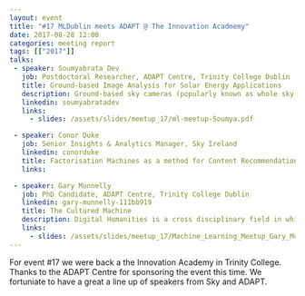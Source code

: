 ```yaml
---
layout: event
title: "#17 MLDublin meets ADAPT @ The Innovation Acadmemy"
date: 2017-08-28 12:00
categories: meeting report
tags: [["2017"]]
talks:
 - speaker: Soumyabrata Dev
   job: Postdoctoral Researcher, ADAPT Centre, Trinity College Dublin
   title: Ground-based Image Analysis for Solar Energy Applications
   description: Ground-based sky cameras (popularly known as whole sky imagers) are now widely used by remote sensing analysts for understanding the earth’s atmosphere. In this work, we use high-resolution sky cameras, to accurately estimate the total solar irradiance falling on the earth’s surface. We also use such sequence of images to estimate cloud motion fields, and thereby predict future locations of cloud with a lead time of a few minutes. Such machine-learning based estimation and forecasting techniques can greatly benefit the field of solar energy generation and forecasting.
   linkedin: soumyabratadev
   links:
     - slides: /assets/slides/meetup_17/ml-meetup-Soumya.pdf

 - speaker: Conor Duke
   job: Senior Insights & Analytics Manager, Sky Ireland
   linkedin: conorduke
   title: Factorisation Machines as a method for Content Recommendation.
   links:

 - speaker: Gary Munnelly
   job: PhD Candidate, ADAPT Centre, Trinity College Dublin
   linkedin: gary-munnelly-111bb919
   title: The Cultured Machine
   description: Digital Humanities is a cross disciplinary field in which computer scientists and humanities scholars work together to solve problems which are complementary to both domains. This talk will describe some of the problems faced in Digital Humanities from the perspective of a computer scientist and the various solutions which have emerged to handle the vast, complex, messy collections of data which document our cultural history.
   links:
     - slides: /assets/slides/meetup_17/Machine_Learning_Meetup_Gary_Munnelly.pdf
---
```


For event #17 we were back a the Innovation Academy in Trinity College. Thanks to the ADAPT Centre for sponsoring the event this time. We fortuniate to have a great a line up of speakers from Sky and ADAPT.
